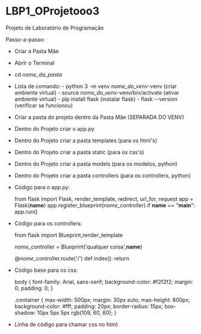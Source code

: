 # LBP1_OProjetooo3
Projeto de Laboratório de Programação

Passo-a-passo:
 - Criar a Pasta Mãe
 - Abrir o Terminal
 - cd *nome_da_pasta*
 - Lista de comando:  - python 3 -m venv *nome_do_venv*-venv (criar ambiente virtual)
                      - source *nome_do_venv*-venv/bin/activate (ativar ambiente virtual)
                      - pip install flask (instalar flask)
                      - flask --version (verificar se funcionou)
 - Criar a pasta do projeto dentro da Pasta Mâe (SEPARADA DO VENV)
 - Dentro do Projeto criar o app.py
 - Dentro do Projeto criar a pasta templates (para os html's)
 - Dentro do Projeto criar a pasta static (para os css's)
 - Dentro do Projeto criar a pasta models (para os modelos, python)
 - Dentro do Projeto criar a pasta controllers (para os controllers, python)
 - Código para o app.py:
 
   from flask import Flask, render_template, redirect, url_for, request
   app = Flask(__name__)
   app.register_blueprint(*nome*_controller)
   if __name__ == "__main__":
   app.run()

- Código para os controllers:
  
  from flask import Blueprint,render_template
  
  *nome*_controller = Blueprint('qualquer coisa',__name__)

  @*nome*_controller.route('/')
  def index():
    return

- Código base para os css:

  body {
    font-family: Arial, sans-serif;
    background-color: #f2f2f2;
    margin: 0;
    padding: 0;
  }

  .container {
    max-width: 500px;
    margin: 30px auto;
    max-height: 800px;
    background-color: #fff;
    padding: 20px;
    border-radius: 15px;
    box-shadow: 10px 5px 5px rgb(109, 60, 60);
  }

- Linha de código para chamar css no html:

  <link rel="stylesheet" href="{{ url_for('static', filename='*nome*.css') }}"
  
